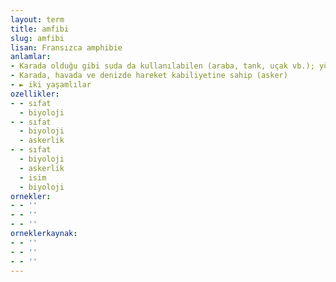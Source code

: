 ```yaml
---
layout: term
title: amfibi
slug: amfibi
lisan: Fransızca amphibie
anlamlar:
- Karada olduğu gibi suda da kullanılabilen (araba, tank, uçak vb.); yüzergezer
- Karada, havada ve denizde hareket kabiliyetine sahip (asker)
- ► iki yaşamlılar
ozellikler:
- - sıfat
  - biyoloji
- - sıfat
  - biyoloji
  - askerlik
- - sıfat
  - biyoloji
  - askerlik
  - isim
  - biyoloji
ornekler:
- - ''
- - ''
- - ''
orneklerkaynak:
- - ''
- - ''
- - ''
---
```

